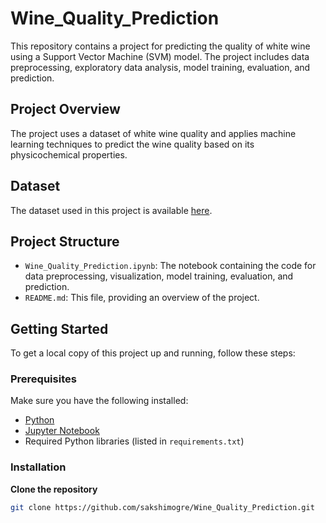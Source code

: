 # Wine_Quality_Prediction

This repository contains a project for predicting the quality of white wine using a Support Vector Machine (SVM) model. The project includes data preprocessing, exploratory data analysis, model training, evaluation, and prediction.

## Project Overview

The project uses a dataset of white wine quality and applies machine learning techniques to predict the wine quality based on its physicochemical properties.

## Dataset

The dataset used in this project is available [here](https://github.com/YBIFoundation/Dataset/raw/main/WhiteWineQuality.csv).

## Project Structure

- `Wine_Quality_Prediction.ipynb`: The notebook containing the code for data preprocessing, visualization, model training, evaluation, and prediction.
- `README.md`: This file, providing an overview of the project.

## Getting Started

To get a local copy of this project up and running, follow these steps:

### Prerequisites

Make sure you have the following installed:
- [Python](https://www.python.org/downloads/)
- [Jupyter Notebook](https://jupyter.org/install)
- Required Python libraries (listed in `requirements.txt`)

### Installation
**Clone the repository**
   ```bash
   git clone https://github.com/sakshimogre/Wine_Quality_Prediction.git

